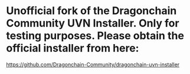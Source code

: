 # Unofficial fork of the Dragonchain Community UVN Installer. Only for testing purposes. Please obtain the official installer from here:

https://github.com/Dragonchain-Community/dragonchain-uvn-installer
